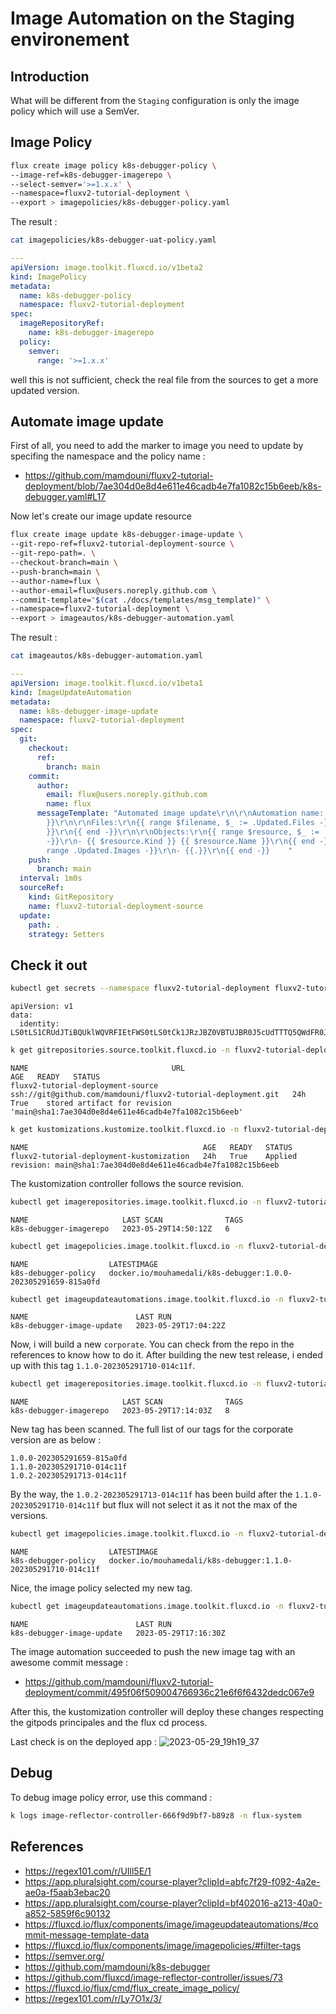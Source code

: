 # Image Automation on the Staging environement

## Introduction

What will be different from the ``Staging`` configuration is only the image policy which will use a SemVer.

## Image Policy

```bash
flux create image policy k8s-debugger-policy \
--image-ref=k8s-debugger-imagerepo \
--select-semver='>=1.x.x' \
--namespace=fluxv2-tutorial-deployment \
--export > imagepolicies/k8s-debugger-policy.yaml
```

The result :

```bash
cat imagepolicies/k8s-debugger-uat-policy.yaml
```

```yaml
---
apiVersion: image.toolkit.fluxcd.io/v1beta2
kind: ImagePolicy
metadata:
  name: k8s-debugger-policy
  namespace: fluxv2-tutorial-deployment
spec:
  imageRepositoryRef:
    name: k8s-debugger-imagerepo
  policy:
    semver:
      range: '>=1.x.x'

```

well this is not sufficient, check the real file from the sources to get a more updated version.

## Automate image update

First of all, you need to add the marker to image you need to update by specifing the namespace and the policy name :
- https://github.com/mamdouni/fluxv2-tutorial-deployment/blob/7ae304d0e8d4e611e46cadb4e7fa1082c15b6eeb/k8s-debugger.yaml#L17

Now let's create our image update resource

```bash
flux create image update k8s-debugger-image-update \
--git-repo-ref=fluxv2-tutorial-deployment-source \
--git-repo-path=. \
--checkout-branch=main \
--push-branch=main \
--author-name=flux \
--author-email=flux@users.noreply.github.com \
--commit-template="$(cat ./docs/templates/msg_template)" \
--namespace=fluxv2-tutorial-deployment \
--export > imageautos/k8s-debugger-automation.yaml
```

The result :

```bash
cat imageautos/k8s-debugger-automation.yaml
```

```yaml
---
apiVersion: image.toolkit.fluxcd.io/v1beta1
kind: ImageUpdateAutomation
metadata:
  name: k8s-debugger-image-update
  namespace: fluxv2-tutorial-deployment
spec:
  git:
    checkout:
      ref:
        branch: main
    commit:
      author:
        email: flux@users.noreply.github.com
        name: flux
      messageTemplate: "Automated image update\r\n\r\nAutomation name: {{ .AutomationObject
        }}\r\n\r\nFiles:\r\n{{ range $filename, $_ := .Updated.Files -}}\r\n- {{ $filename
        }}\r\n{{ end -}}\r\n\r\nObjects:\r\n{{ range $resource, $_ := .Updated.Objects
        -}}\r\n- {{ $resource.Kind }} {{ $resource.Name }}\r\n{{ end -}}\r\n\r\nImages:\r\n{{
        range .Updated.Images -}}\r\n- {{.}}\r\n{{ end -}}    "
    push:
      branch: main
  interval: 1m0s
  sourceRef:
    kind: GitRepository
    name: fluxv2-tutorial-deployment-source
  update:
    path: .
    strategy: Setters
```

## Check it out
```bash
kubectl get secrets --namespace fluxv2-tutorial-deployment fluxv2-tutorial-deployment-secret -o yaml
```
```text
apiVersion: v1
data:
  identity: LS0tLS1CRUdJTiBQUklWQVRFIEtFWS0tLS0tCk1JRzJBZ0VBTUJBR0J5cUdTTTQ5QWdFR0JTdUJCQUFpQklHZU1JR2JBZ0VCQkRBL3cvS3B1eW91YXFoSmIrSUoKTTdxWlU5dU5wQ3huYmoweDBOWVpJY3QrODk1ZkFDZVkxT01EK3c3RlJnaHE4UytoWkFOaUFBUXk5d0N3Wm
```

```bash
k get gitrepositories.source.toolkit.fluxcd.io -n fluxv2-tutorial-deployment
```
```text
NAME                                URL                                                            AGE   READY   STATUS
fluxv2-tutorial-deployment-source   ssh://git@github.com/mamdouni/fluxv2-tutorial-deployment.git   24h   True    stored artifact for revision 'main@sha1:7ae304d0e8d4e611e46cadb4e7fa1082c15b6eeb'
```

```bash
k get kustomizations.kustomize.toolkit.fluxcd.io -n fluxv2-tutorial-deployment
```
```text
NAME                                       AGE   READY   STATUS
fluxv2-tutorial-deployment-kustomization   24h   True    Applied revision: main@sha1:7ae304d0e8d4e611e46cadb4e7fa1082c15b6eeb
```

The kustomization controller follows the source revision.

```bash
kubectl get imagerepositories.image.toolkit.fluxcd.io -n fluxv2-tutorial-deployment
```
```text
NAME                     LAST SCAN              TAGS
k8s-debugger-imagerepo   2023-05-29T14:50:12Z   6
```

```bash
kubectl get imagepolicies.image.toolkit.fluxcd.io -n fluxv2-tutorial-deployment
```
```text
NAME                  LATESTIMAGE
k8s-debugger-policy   docker.io/mouhamedali/k8s-debugger:1.0.0-202305291659-815a0fd
```

```bash
kubectl get imageupdateautomations.image.toolkit.fluxcd.io -n fluxv2-tutorial-deployment
```
```text
NAME                        LAST RUN
k8s-debugger-image-update   2023-05-29T17:04:22Z
```

Now, i will build a new ``corporate``. You can check from the repo in the references to know how to do it.
After building the new test release, i ended up with this tag ``1.1.0-202305291710-014c11f``.

```bash
kubectl get imagerepositories.image.toolkit.fluxcd.io -n fluxv2-tutorial-deployment
```
```text
NAME                     LAST SCAN              TAGS
k8s-debugger-imagerepo   2023-05-29T17:14:03Z   8
```

New tag has been scanned. The full list of our tags for the corporate version are as below :
```text
1.0.0-202305291659-815a0fd
1.1.0-202305291710-014c11f
1.0.2-202305291713-014c11f
```

By the way, the ``1.0.2-202305291713-014c11f`` has been build after the ``1.1.0-202305291710-014c11f`` but flux will not select it as it not the max of the versions.

```bash
kubectl get imagepolicies.image.toolkit.fluxcd.io -n fluxv2-tutorial-deployment
```
```text
NAME                  LATESTIMAGE
k8s-debugger-policy   docker.io/mouhamedali/k8s-debugger:1.1.0-202305291710-014c11f
```

Nice, the image policy selected my new tag.

```bash
kubectl get imageupdateautomations.image.toolkit.fluxcd.io -n fluxv2-tutorial-deployment-uat
```
```text
NAME                        LAST RUN
k8s-debugger-image-update   2023-05-29T17:16:30Z
```

The image automation succeeded to push the new image tag with an awesome commit message :
- https://github.com/mamdouni/fluxv2-tutorial-deployment/commit/495f06f509004766936c21e6f6f6432dedc067e9

After this, the kustomization controller will deploy these changes respecting the gitpods principales and the flux cd process.

Last check is on the deployed app :
![2023-05-29_19h19_37](https://github.com/mamdouni/fluxv2-tutorial-deployment/assets/61866853/15201836-7e5c-460d-b86d-989776d4f5d8)

## Debug

To debug image policy error, use this command :
```bash
k logs image-reflector-controller-666f9d9bf7-b89z8 -n flux-system
```
## References

- https://regex101.com/r/UIll5E/1
- https://app.pluralsight.com/course-player?clipId=abfc7f29-f092-4a2e-ae0a-f5aab3ebac20
- https://app.pluralsight.com/course-player?clipId=bf402016-a213-40a0-a852-5859f6c90132
- https://fluxcd.io/flux/components/image/imageupdateautomations/#commit-message-template-data
- https://fluxcd.io/flux/components/image/imagepolicies/#filter-tags
- https://semver.org/
- https://github.com/mamdouni/k8s-debugger
- https://github.com/fluxcd/image-reflector-controller/issues/73
- https://fluxcd.io/flux/cmd/flux_create_image_policy/
- https://regex101.com/r/Ly7O1x/3/